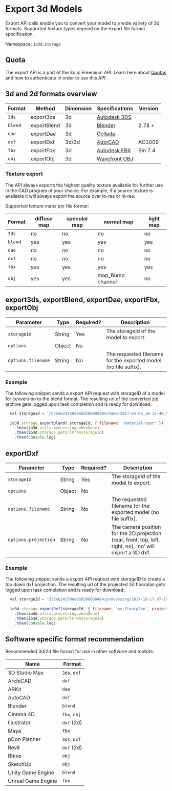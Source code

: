 # Export 3d Models

Export API calls enable you to convert your model to a wide variety of 3d formats.
Supported texture types depend on the export file format specification.

Namespace: `io3d.storage`

## Quota

The export API is a part of the 3d.io Freemium API. Learn here about [Quotas](https://3d.io/docs/api/1/authentication.html)
and how to authenticate in order to use this API.

## 3d and 2d formats overview

| Format   | Method | Dimension | Specifications | Version |
| ---      | ---     | ---       | --- | --- |
| `3ds`    | export3ds | 3d      | [Autodesk 3DS](http://www.martinreddy.net/gfx/3d/3DS.spec)| |
| `blend`  | exportBlend | 3d    | [Blender](https://www.blender.org/) | 2.78 +|
| `dae`    | exportDae | 3d      | [Collada](https://www.khronos.org/files/collada_spec_1_4.pdf) | |
| `dxf`    | exportDxf | 3d/2d   | [AutoCAD](http://usa.autodesk.com/adsk/servlet/item?id=24240325&siteID=123112) | AC1009 |
| `fbx`    | exportFbx | 3d      | [Autodesk FBX](https://wiki.blender.org/index.php/Extensions:2.6/Py/Scripts/Import-Export/Autodesk_FBX)| Bin 7.4|
| `obj`    | exportObj | 3d      | [Wavefront OBJ](http://www.fileformat.info/format/wavefrontobj/egff.htm)| |

### Texture export

The API always exports the highest quality texture available for further use in the CAD program of your choice.
For example, if a source texture is available it will always export the source over lo-res or hi-res.

Supported texture maps per file format:

| Format   | diffuse map | specular map | normal map | light map |
| ---      | ---         | ---          | ---        | ---       |
| `3ds`    | no          | no           | no         | no        |
| `blend`  | yes         | yes          | yes        | yes       |
| `dae`    | no          | no           | no         | no        |
| `dxf`    | no          | no           | no         | no        |
| `fbx`    | yes         | yes          | yes        | yes       |
| `obj`    | yes         | yes          | map_Bump channel | no        |


## export3ds,  exportBlend, exportDae, exportFbx, exportObj

| Parameter | Type | Required? | Description |
| --- | --- | --- | --- |
| `storageId` | String | Yes | The storageId of the model to export. |
| `options` | Object | No | |
| `options.filename`  | String | No | The requested filename for the exported model (no file suffix). |

### Example

The following snippet sends a export API request with storageID of a model for conversion to the blend format.
The resulting url of the converted zip archive gets logged upon task completion and is ready for download:

```javascript
  val storageId = '/535e624259ee6b0200000484/bake/2017-03-03_10-15-49_M7nYrh/regular/lighting.gz.data3d.buffer'
  
  io3d.storage.exportBlend( storageId, { filename: 'material-test' })
    .then(io3d.utils.processing.whenDone)
    .then(io3d.storage.getUrlFromStorageId)
    .then(console.log)
```

## exportDxf

| Parameter | Type | Required? | Description |
| --- | --- | --- | --- |
| `storageId` | String | Yes  | The storageId of the model to export. |
| `options` | Object | No | |
| `options.filename`  | String | No | The requested filename for the exported model (no file suffix). |
| `options.projection`| String | No | The camera position for the 2D projection (rear, front, top, left, right, no), 'no' will export a 3D dxf. |

### Example

The following snippet sends a export API request with storageID to create a top down dxf projection.
The resulting url of the projected 2d floorplan gets logged upon task completion and is ready for download:

```javascript
  val storageId = '535e624259ee6b0200000484/processing/2017-10-17_07-26-42_eqgq9n/lighting.gz.data3d.buffer'
  
  io3d.storage.exportDxf(storageId, { filename: 'my-floorplan', projection: 'top' })
    .then(io3d.utils.processing.whenDone)
    .then(io3d.storage.getUrlFromStorageId)
    .then(console.log)
```

## Software specific format recommendation

Recommended 3d/2d file format for use in other software and toolkits:

| Name          | Format |
| ---           | ---    |
| 3D Studio Max | `3ds`, `dxf` |
| ArchiCAD      | `dxf` |
| ARKit         | `dae` |
| AutoCAD       | `dxf` |
| Blender       | `blend` |
| Cinema 4D     | `fbx`, `obj` |
| Illustrator   | `dxf` (2d) |
| Maya          | `fbx` |
| pCon Planner  | `3ds`, `dxf` |
| Revit         | `dxf` (2d) |
| Rhino         | `obj` |
| SketchUp      | `obj` |
| Unity Game Engine  | `blend` |
| Unreal Game Engine | `fbx` |
